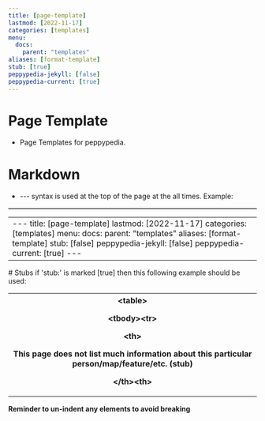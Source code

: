 ```yaml
---
title: [page-template]
lastmod: [2022-11-17]
categories: [templates]
menu:
  docs:
    parent: "templates"
aliases: [format-template]
stub: [true]
peppypedia-jekyll: [false]
peppypedia-current: [true]
---
```

# Page Template
* Page Templates for peppypedia.
# Markdown
* --- syntax is used at the top of the page at the all times.
Example:
<table border="1">
<table>
<td>
---
title: [page-template]
lastmod: [2022-11-17]
categories: [templates]
menu:
  docs:
    parent: "templates"
aliases: [format-template]
stub: [false]
peppypedia-jekyll: [false]
peppypedia-current: [true]
---
  </td>
  </table>
# Stubs
if 'stub:' is marked [true] then this following example should be used:
<table>
  <th>
&lt;table&gt;
<p>&lt;tbody&gt;&lt;tr&gt;</p>
<p>&lt;th&gt;</p>
  <p>This page does not list much information about this particular person/map/feature/etc. (stub)</p>
  <p>&lt;/th&gt;&lt;th&gt;</p>
  </th>
</table>
  <p><b>Reminder to un-indent any elements to avoid breaking</p>
